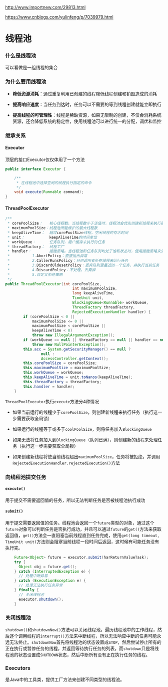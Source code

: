 http://www.importnew.com/29813.html

https://www.cnblogs.com/yulinfeng/p/7039979.html

# 线程池
### 什么是线程池
可以看做是一组线程的集合

### 为什么要用线程池
- **降低资源消耗**：通过重复利用已创建的线程降低线程创建和销毁造成的消耗

- **提高响应速度**：当任务到达时，任务可以不需要的等到线程创建就能立即执行

- **提高线程的可管理性**：线程是稀缺资源，如果无限制的创建，不仅会消耗系统资源，还会降低系统的稳定性，使用线程池可以进行统一的分配，调优和监控
	

### 继承关系

#### Executor
顶层的接口Executor仅仅体用了一个方法
```java
public interface Executor {

    /**
     * 在线程池中选择空闲的线程执行指定的命令
     */
    void execute(Runnable command);
}
```

#### ThreadPoolExecutor
```java
/**
 * corePoolSize：   核心线程数。当线程数小于该值时，线程池会优先创建新线程来执行新任务
 * maximumPoolSize：线程池所能维护的最大线程数
 * keepAliveTime：  超过corePoolSize线程，空闲线程的存活时间
 * unit：           keepAliveTime的时间单位
 * workQueue：      任务队列，用户缓存未执行的任务
 * threadFactory：  线程工厂
 * handler：        拒绝策略。当线程池和任务队列均处于饱和状态时，使用拒绝策略来处理新任务，默认是AbortPolicy，直接抛出异常
 *			1.AbortPolicy：直接抛出异常
 *			2.CallerRunsPolicy：只用调用者所在线程来运行任务
 *			3.DiscardOldesetPolicy：丢弃队列里最近的一个任务，并执行当前任务
 *			4.DiscardPolicy：不处理，丢弃掉
 *			5.自定义拒绝策略
 */
public ThreadPoolExecutor(int corePoolSize,
                              int maximumPoolSize,
                              long keepAliveTime,
                              TimeUnit unit,
                              BlockingQueue<Runnable> workQueue,
                              ThreadFactory threadFactory,
                              RejectedExecutionHandler handler) {
        if (corePoolSize < 0 ||
            maximumPoolSize <= 0 ||
            maximumPoolSize < corePoolSize ||
            keepAliveTime < 0)
            throw new IllegalArgumentException();
        if (workQueue == null || threadFactory == null || handler == null)
            throw new NullPointerException();
        this.acc = System.getSecurityManager() == null ?
                null :
                AccessController.getContext();
        this.corePoolSize = corePoolSize;
        this.maximumPoolSize = maximumPoolSize;
        this.workQueue = workQueue;
        this.keepAliveTime = unit.toNanos(keepAliveTime);
        this.threadFactory = threadFactory;
        this.handler = handler;
    }
```

`ThreadPoolExecutor`执行`execute`方法分4种情况

- 如果当前运行的线程少于`corePoolSize`，则创建新线程来执行任务（执行这一步需要获取全局锁）

- 如果运行的线程等于或多于`coolPoolSize`，则将任务加入`BlockingQueue`

- 如果无法将任务加入到`BlockingQueue`（队列已满），则创建新的线程来处理任务（执行这一步需要获取全局锁）

- 如果创建新线程将使当前线程超出`maximumPoolSize`，任务将被拒绝，并调用`RejectedExecutionHandler.rejectedExecution()`方法

### 向线程池提交任务
#### `execute()`
用于提交不需要返回值的任务，所以无法判断任务是否被线程池执行成功

#### `submit()`
用于提交需要返回值的任务。线程池会返回一个`future`类型的对象，通过这个`future`对象可以判断任务是否执行成功，并且可以通过`future`的`get()`方法来获取返回值，`get()`方法会一直阻塞当前线程直到任务完成，使用`get(long timeout, TimeUnit unit)`方法则会阻塞当前线程一段时间后返回，这时候有可能任务没有执行完。

```java
	Future<Object> future = executor.submit(harReturnValueTask);
	try {
	  Object obj = future.get();
	} catch (InterruptedException e) {
	  // 处理中断异常
	} catch (ExecutionException e) {
	  // 处理无法执行任务异常
	} finally {
	  // 关闭线程池
	  executor.shutdown();
	}
```

### 关闭线程池
`shutdown()`和`shutdownNow()`方法可以关闭线程池。遍历线程池中的工作线程，然后逐个调用线程的`interrupt()`方法来中断线程，所以无法响应中断的任务可能永远无法终止。`shutdownNow`首先将线程池的状态设置成`STOP`，然后尝试停止所有的正在执行或暂停任务的线程，并返回等待执行任务的列表，而`shutdown`只是将线程池的状态设置成`SHUTDOWN`状态，然后中断所有没有正在执行任务的线程。

### Executors
是Java中的工具类，提供工厂方法来创建不同类型的线程池。
